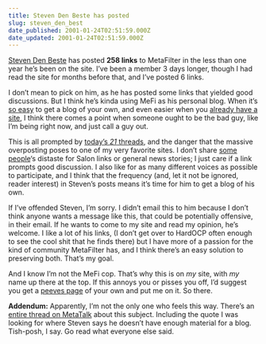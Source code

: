 ```yaml
---
title: Steven Den Beste has posted
slug: steven_den_best
date_published: 2001-01-24T02:51:59.000Z
date_updated: 2001-01-24T02:51:59.000Z
---
```


[Steven Den Beste](http://www.metafilter.com/user.mefi/522) has posted **258 links** to MetaFilter in the less than one year he’s been on the site. I’ve been a member 3 days longer, though I had read the site for months before that, and I’ve posted 6 links.

I don’t mean to pick on him, as he has posted some links that yielded good discussions. But I think he’s kinda using MeFi as his personal blog. When it’s [so easy](http://www.blogspot.com) to get a blog of your own, and even easier when you [already have a site](http://home.san.rr.com/denbeste/), I think there comes a point when someone ought to be the bad guy, like I’m being right now, and just call a guy out.

This is all prompted by [today’s *21* threads](http://www.metafilter.com), and the danger that the massive overposting poses to one of my very favorite sites. I don’t share [some people](http://www.kottke.org)‘s distaste for Salon links or general news stories; I just care if a link prompts good discussion. I also like for as many different voices as possible to participate, and I think that the frequency (and, let it not be ignored, reader interest) in Steven’s posts means it’s time for him to get a blog of his own.

If I’ve offended Steven, I’m sorry. I didn’t email this to him because I don’t think anyone wants a message like this, that could be potentially offensive, in their email. If he wants to come to my site and read my opinion, he’s welcome. I like a lot of his links, (I don’t get over to HardOCP often enough to see the cool shit that he finds there) but I have more of a passion for the kind of community MetaFilter has, and I think there’s an easy solution to preserving both. That’s my goal.

And I know I’m not the MeFi cop. That’s why this is on *my* site, with *my* name up there at the top. If this annoys you or pisses you off, I’d suggest you get a [peeves page](/index.php?peeves.php) of your own and put me on it. So there.

**Addendum:** Apparently, I’m not the only one who feels this way. There’s an [entire thread on MetaTalk](http://metatalk.metafilter.com/metadetail.mefi/300) about this subject. Including the quote I was looking for where Steven says he doesn’t have enough material for a blog. Tish-posh, I say. Go read what everyone else said.
